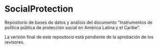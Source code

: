 # SocialProtection
Repositorio de bases de datos y análisis del documento "Instrumentos de política pública de protección social en América Latina y el Caribe".

La versión final de este repositorio está pendiente de la aprobación de los revisores.
